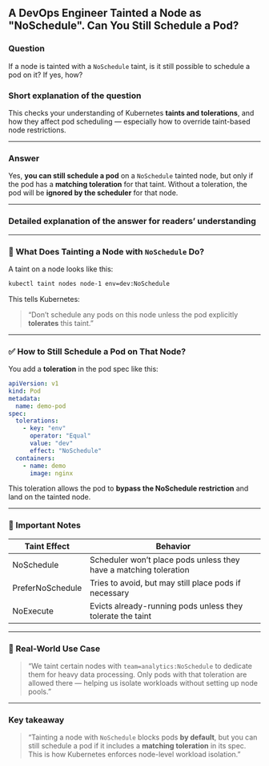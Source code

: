## A DevOps Engineer Tainted a Node as "NoSchedule". Can You Still Schedule a Pod?

### Question  
If a node is tainted with a `NoSchedule` taint, is it still possible to schedule a pod on it? If yes, how?

### Short explanation of the question  
This checks your understanding of Kubernetes **taints and tolerations**, and how they affect pod scheduling — especially how to override taint-based node restrictions.

---

### Answer  
Yes, **you can still schedule a pod** on a `NoSchedule` tainted node, but only if the pod has a **matching toleration** for that taint. Without a toleration, the pod will be **ignored by the scheduler** for that node.

---

### Detailed explanation of the answer for readers’ understanding

---

### 🧪 What Does Tainting a Node with `NoSchedule` Do?

A taint on a node looks like this:

```bash
kubectl taint nodes node-1 env=dev:NoSchedule
```

This tells Kubernetes:
> “Don’t schedule any pods on this node unless the pod explicitly **tolerates** this taint.”

---

### ✅ How to Still Schedule a Pod on That Node?

You add a **toleration** in the pod spec like this:

```yaml
apiVersion: v1
kind: Pod
metadata:
  name: demo-pod
spec:
  tolerations:
    - key: "env"
      operator: "Equal"
      value: "dev"
      effect: "NoSchedule"
  containers:
    - name: demo
      image: nginx
```

This toleration allows the pod to **bypass the NoSchedule restriction** and land on the tainted node.

---

### 📌 Important Notes

| Taint Effect   | Behavior                                                             |
|----------------|----------------------------------------------------------------------|
| NoSchedule     | Scheduler won’t place pods unless they have a matching toleration    |
| PreferNoSchedule | Tries to avoid, but may still place pods if necessary              |
| NoExecute      | Evicts already-running pods unless they tolerate the taint           |

---

### 🧵 Real-World Use Case

> “We taint certain nodes with `team=analytics:NoSchedule` to dedicate them for heavy data processing. Only pods with that toleration are allowed there — helping us isolate workloads without setting up node pools.”

---

### Key takeaway  

> “Tainting a node with `NoSchedule` blocks pods **by default**, but you can still schedule a pod if it includes a **matching toleration** in its spec. This is how Kubernetes enforces node-level workload isolation.”
